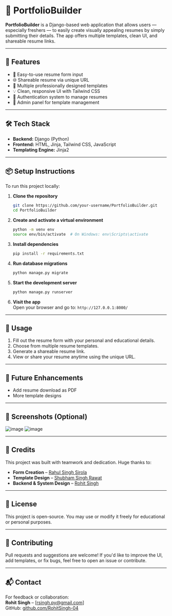 # 📄 PortfolioBuilder

**PortfolioBuilder** is a Django-based web application that allows users — especially freshers — to easily create visually appealing resumes by simply submitting their details. The app offers multiple templates, clean UI, and shareable resume links.

---

## 🚀 Features

- 📝 Easy-to-use resume form input  
- 🌐 Shareable resume via unique URL  
- 🎨 Multiple professionally designed templates  
- 💡 Clean, responsive UI with Tailwind CSS
- 🔐 Authentication system to manage resumes
- 👤 Admin panel for template management  

---

## 🛠 Tech Stack

- **Backend:** Django (Python)  
- **Frontend:** HTML, Jinja, Tailwind CSS, JavaScript  
- **Templating Engine:** Jinja2  

---

## 📦 Setup Instructions

To run this project locally:

1. **Clone the repository**
   ```bash
   git clone https://github.com/your-username/PortfolioBuilder.git
   cd PortfolioBuilder
   ```

2. **Create and activate a virtual environment**
   ```bash
   python -m venv env
   source env/bin/activate  # On Windows: env\Scripts\activate
   ```

3. **Install dependencies**
   ```bash
   pip install -r requirements.txt
   ```

4. **Run database migrations**
   ```bash
   python manage.py migrate
   ```

5. **Start the development server**
   ```bash
   python manage.py runserver
   ```

6. **Visit the app**  
   Open your browser and go to: `http://127.0.0.1:8000/`

---

## 🎯 Usage

1. Fill out the resume form with your personal and educational details.  
2. Choose from multiple resume templates.  
3. Generate a shareable resume link.  
4. View or share your resume anytime using the unique URL.  

---

## 📌 Future Enhancements

- Add resume download as PDF  
- More template designs  

---

## 📸 Screenshots (Optional)

![image](https://github.com/user-attachments/assets/c7769cfd-f0cc-41d1-b02a-495023154e90)
![image](https://github.com/user-attachments/assets/bdf39f61-d9d6-4e2c-8256-f58854272428)


---

## 👥 Credits

This project was built with teamwork and dedication. Huge thanks to:

- **Form Creation** – [Rahul Singh Sirola](https://github.com/RahulSinghSirola)  
- **Template Design** – [Shubham Singh Rawat](https://github.com/ShubhamSinghRawat007)  
- **Backend & System Design** – [Rohit Singh](https://github.com/RohitSingh-04)  

---

## 📜 License

This project is open-source. You may use or modify it freely for educational or personal purposes.

---

## 🤝 Contributing

Pull requests and suggestions are welcome! If you'd like to improve the UI, add templates, or fix bugs, feel free to open an issue or contribute.

---

## 📬 Contact

For feedback or collaboration:  
**Rohit Singh** – [rsingh.py@gmail.com]  
GitHub: [github.com/RohitSingh-04](https://github.com/RohitSingh-04)
